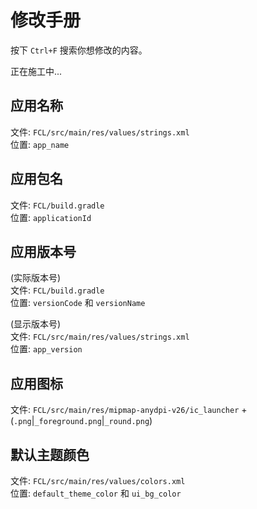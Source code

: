 # 修改手册

按下 `Ctrl+F` 搜索你想修改的内容。

正在施工中...

## 应用名称

文件: `FCL/src/main/res/values/strings.xml`  
位置: `app_name`

## 应用包名

文件: `FCL/build.gradle`  
位置: `applicationId`

## 应用版本号

(实际版本号)  
文件: `FCL/build.gradle`  
位置: `versionCode` 和 `versionName`

(显示版本号)  
文件: `FCL/src/main/res/values/strings.xml`  
位置: `app_version`

## 应用图标

文件: `FCL/src/main/res/mipmap-anydpi-v26/ic_launcher` + (`.png`|`_foreground.png`|`_round.png`)

## 默认主题颜色

文件: `FCL/src/main/res/values/colors.xml`  
位置: `default_theme_color` 和 `ui_bg_color`
